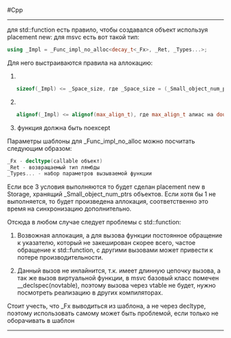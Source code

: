 #Cpp 

______

для std::function есть правило, чтобы создавался объект используя placement new:
для msvc есть вот такой тип:
```cpp
using _Impl = _Func_impl_no_alloc<decay_t<_Fx>, _Ret, _Types...>;
```
        
Для него выстраиваются правила на аллокацию:

1) 
```cpp
   sizeof(_Impl) <= _Space_size, где _Space_size = (_Small_object_num_ptrs - 1) * sizeof(void*),  а _Small_object_num_ptrs = 6 + 16 / sizeof(void*)
```

2) 
```cpp
   alignof(_Impl) <= alignof(max_align_t), где max_align_t алиас на double
```

3) функция должна быть noexcept

Параметры шаблоны для _Func_impl_no_alloc можно посчитать следующим образом:
```cpp
_Fx - decltype(callable объект)
_Ret - возвращаемый тип лямбды
_Types... - набор параметров вызываемой функции
```


Если все 3 условия выполняются то будет сделан placement new в Storage, хранящий _Small_object_num_ptrs объектов. Если хотя бы 1 не выполняется, то будет произведена аллокация, соответственно это время на синхронизацию дополнительно.

Отсюда в любом случае следует проблемы с std::function:

1) Возвожная аллокация, а для вызова функции постоянное обращение к указателю, который не закеширован скорее всего, частое обращение к std::function, с другими вызовами может привести к потере производительности.

2) Данный вызов не инлайнится, т.к. имеет длинную цепочку вызова, а так же вызов виртуальной функции, в msvc базовый класс помечен __declspec(novtable), поэтому вызова через vtable не будет, нужно посмотреть реализацию в других компиляторах.

Стоит учесть, что _Fx выводиться из шаблона, а не через decltype, поэтому использовать самому может быть проблемой, если только не оборачивать в шаблон


______